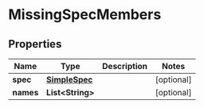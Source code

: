 
# MissingSpecMembers

## Properties
Name | Type | Description | Notes
------------ | ------------- | ------------- | -------------
**spec** | [**SimpleSpec**](SimpleSpec.md) |  |  [optional]
**names** | **List&lt;String&gt;** |  |  [optional]



